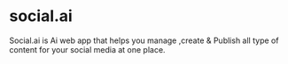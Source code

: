 # social.ai
Social.ai is Ai web app that helps you manage ,create &amp; Publish all type of content for your social media at one place.
